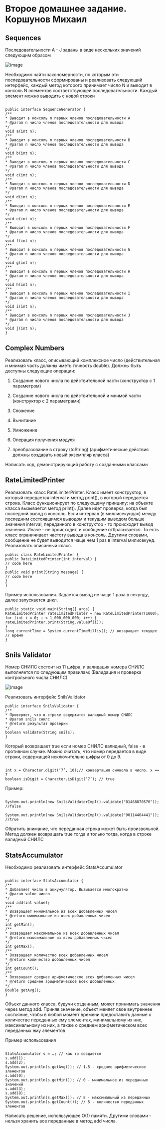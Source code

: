 # Второе домашнее задание. Коршунов Михаил


## Sequences ##

Последовательности A - J заданы в виде нескольких значений следующим образом

![image](https://user-images.githubusercontent.com/127130876/224946686-24535690-16f9-415f-8874-95fafe3b9d23.png)


Необходимо найти закономерности, по которым эти последовательности
сформированы и реализовать следующий интерфейс, каждый метод которого
принимает число N и выводит в консоль N элементов соответствующей
последовательности. Каждый элемент можно выводить с новой строки


```

public interface SequenceGenerator {
/**
* Выводит в консоль n первых членов последовательности A
* @param n число членов последовательности для вывода
*/
void a(int n);
/**
* Выводит в консоль n первых членов последовательности B
* @param n число членов последовательности для вывода
*/
void b(int n);
/**
* Выводит в консоль n первых членов последовательности C
* @param n число членов последовательности для вывода
*/
void c(int n);
/**
* Выводит в консоль n первых членов последовательности D
* @param n число членов последовательности для вывода
*/
void d(int n);
/**
* Выводит в консоль n первых членов последовательности E
* @param n число членов последовательности для вывода
*/
void e(int n);
/**
* Выводит в консоль n первых членов последовательности F
* @param n число членов последовательности для вывода
*/
void f(int n);
/**
* Выводит в консоль n первых членов последовательности G
* @param n число членов последовательности для вывода
*/
void g(int n);
/**
* Выводит в консоль n первых членов последовательности H
* @param n число членов последовательности для вывода
*/
void h(int n);
/**
* Выводит в консоль n первых членов последовательности I
* @param n число членов последовательности для вывода
*/
void i(int n);
/**
* Выводит в консоль n первых членов последовательности J
* @param n число членов последовательности для вывода
*/
void j(int n);
}

```


## Complex Numbers ##


Реализовать класс, описывающий комплексное число (действительная и мнимая часть
должны иметь точность double). Должны быть доступны следующие операции:

1. Cоздание нового числа по действительной части (конструктор с 1
параметром)

2. Создание нового числа по действительной и мнимой части (конструктор
с 2 параметрами)

3. Сложение

4. Вычитание

5. Умножение

6. Операция получения модуля

7. преобразование в строку (toString)
(арифметические действия должны создавать новый экземпляр класса)

Написать код, демонстрирующий работу с созданными классами


## RateLimitedPrinter ##

Реализовать класс RateLimiterPrinter. Класс имеет конструктор, в который передается
interval и метод print(), в который передается строка. Класс функционирует по
следующему принципу: на объекте класса вызывается метод print(). Далее идет
проверка, когда был последний вывод в консоль. Если интервал (в миллисекундах)
между последним состоявшимся выводом и текущим выводом больше значения
interval, переданного в конструктор - то происходит вывод значения. Иначе - не
происходит, и сообщение отбрасывается. То есть класс ограничивает частоту вывода в
консоль. Другими словами, сообщение не будет выводится чаще чем 1 раз в interval
милисекунд. Реализовать описанный класс.

```
public class RateLimitedPrinter {
public RateLimitedPrinter(int interval) {
// code here
}
public void print(String message) {
// code here
}
}

```

Пример использования. Задается вывод не чаще 1 раза в секунду, далее
запускается цикл.

```
public static void main(String[] args) {
RateLimitedPrinter rateLimitedPrinter = new RateLimitedPrinter(1000);
for (int i = 0; i < 1_000_000_000; i++) {
rateLimitedPrinter.print(String.valueOf(i));
}
long currentTime = System.currentTimeMillis(); // возвращает текущее
// время
}

```

## Snils Validator ##

Номер СНИЛС состоит из 11 цифра, и валидация номера СНИЛС выполняется по
следующим правилам: (Валидация и проверка контрольного числа СНИЛС)

![image](https://user-images.githubusercontent.com/127130876/224950869-49f11a1b-f605-4d06-9cac-20148e37a374.png)

Реализовать интерфейс SnilsValidator


```
public interface SnilsValidator {
/**
* Проверяет, что в строке содержится валидный номер СНИЛС
* @param snils снилс
* @return результат проверки
*/
boolean validate(String snils);
}

```

Который возвращает true если номер СНИЛС валидный, false - в противном случае.
Можно считать, что номер передается в виде строки, содержащей исключительно
цифры от 0 до 9.


```

int x = Character.digit(‘7’, 10);// конвертация символа в число. x == 7
boolean isDigit = Character.isDigit(‘7’); // true

```

Пример:

```

System.out.println(new SnilsValidatorImpl().validate("01468870570")); //false

System.out.println(new SnilsValidatorImpl().validate("90114404441")); //true

```

Обратить внимание, что переданная строка может быть произвольной. Метод должен
возвращать true тогда и только тогда, когда в строке валидный СНИЛС

## StatsAccumulator ##

Необходимо реализовать интерфейс StatsAccumulator


```

public interface StatsAccumulator {
/**
* Добавляет число в аккумулятор. Вызывается многократно
* @param value число
*/
void add(int value);
/**
* Возвращает минимальное из всех добавленных чисел
* @return минимальное из всех добавленных чисел
*/
int getMin();
/**
* Возвращает максимальное из всех добавленных чисел
* @return максимальное из всех добавленных чисел
*/
int getMax();
/**
* Возвращает количество всех добавленных чисел
* @return количество добавленных чисел
*/
int getCount();
/**
* Возвращает среднее арифметическое всех добавленных чисел
* @return среднее арифметическое всех добавленных
*/
Double getAvg();
}

```

Объект данного класса, будучи созданным, может принимать значения через метод
add. Приняв значение, объект меняет свое внутреннее состояние, чтобы в любой
момент времени предоставить данные о количестве переданных ему элементах,
минимальному их них, максимальному из них, а также о среднем арифметическом
всех переданных ему элементов

Пример использования

```

StatsAccumulator s = …; // как то создается
s.add(1);
s.add(2);
System.out.println(s.getAvg()); // 1.5 - среднее арифметическое
элементов
s.add(0);
System.out.println(s.getMin()); // 0 - минимальное из переданных
значений
s.add(3);
s.add(8);
System.out.println(s.getMax()); // 8 - максимальный из переданных
System.out.println(s.getCount()); // 5 - количество переданных элементов

```

Написать решение, использующее O(1) памяти. Другими словами - нельзя хранить все
переданные в метод add числа.
